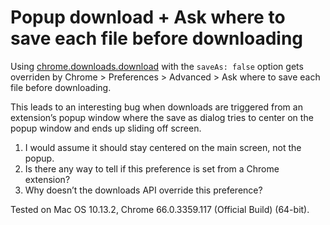 
Popup download + Ask where to save each file before downloading
===============================================================

Using [chrome.downloads.download](https://developer.chrome.com/extensions/downloads#method-download) with the `saveAs: false` option gets overriden by Chrome > Preferences > Advanced > Ask where to save each file before downloading.

This leads to an interesting bug when downloads are triggered from an extension’s popup window where the save as dialog tries to center on the popup window and ends up sliding off screen.

1. I would assume it should stay centered on the main screen, not the popup.
2. Is there any way to tell if this preference is set from a Chrome extension?
3. Why doesn’t the downloads API override this preference?

Tested on Mac OS 10.13.2, Chrome 66.0.3359.117 (Official Build) (64-bit).
